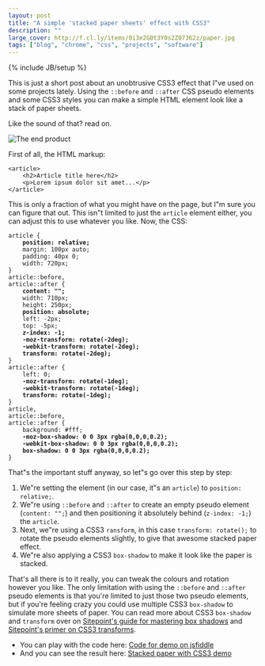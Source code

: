 ```yaml
---
layout: post
title: "A simple 'stacked paper sheets' effect with CSS3"
description: ""
large_cover: http://f.cl.ly/items/0i3e2G0t3Y0s2Z07362z/paper.jpg
tags: ["blog", "chrome", "css", "projects", "software"]
---
```

{% include JB/setup %}

This is just a short post about an unobtrusive CSS3 effect that I"ve used on some projects lately. Using the `::before` and `::after` CSS pseudo elements and some CSS3 styles you can make a simple HTML element look like a stack of paper sheets.

Like the sound of that? read on.

![The end product](http://f.cl.ly/items/3i1b3a2t2f3I0M2N161O/by%20default%202012-10-11%20at%2014.30.45.png)

First of all, the HTML markup:

<pre>
<code class="html">&lt;article>
    &lt;h2>Article title here&lt;/h2>
    &lt;p>Lorem ipsum dolor sit amet...&lt;/p>
&lt;/article></code>
</pre>

This is only a fraction of what you might have on the page, but I"m sure you can figure that out. This isn"t limited to just the `article` element either, you can adjust this to use whatever you like. Now, the CSS:

<pre>
<code class="css">article {
    <strong>position: relative;</strong>
    margin: 100px auto;
    padding: 40px 0;
    width: 720px;
}
article::before,
article::after {
    <strong>content: "";</strong>
    width: 710px;
    height: 250px;
    <strong>position: absolute;</strong>
    left: -2px;
    top: -5px;
    <strong>z-index: -1;</strong>
    <strong>-moz-transform: rotate(-2deg);
    -webkit-transform: rotate(-2deg);
    transform: rotate(-2deg);</strong>
}
article::after {
    left: 0;
    <strong>-moz-transform: rotate(-1deg);
    -webkit-transform: rotate(-1deg);
    transform: rotate(-1deg);</strong>
}
article,
article::before,
article::after {
    background: #fff;
    <strong>-moz-box-shadow: 0 0 3px rgba(0,0,0,0.2);
    -webkit-box-shadow: 0 0 3px rgba(0,0,0,0.2);
    box-shadow: 0 0 3px rgba(0,0,0,0.2);</strong>
}</code>
</pre>

That"s the important stuff anyway, so let"s go over this step by step:

1. We"re setting the element (in our case, it"s an `article`) to `position: relative;`.
2. We"re using `::before` and `::after` to create an empty pseudo element (`content: "";`) and then positioning it absolutely behind (`z-index: -1;`) the `article`.
3. Next, we"re using a CSS3 `ransform`, in this case `transform: rotate();` to rotate the pseudo elements slightly, to give that awesome stacked paper effect.
4. We"re also applying a CSS3 `box-shadow` to make it look like the paper is stacked.

That's all there is to it really, you can tweak the colours and rotation however you like. The only limitation with using the `::before` and `::after` pseudo elements is that you're limited to just those two pseudo elements, but if you're feeling crazy you could use multiple CSS3 `box-shadow` to simulate more sheets of paper. You can read more about CSS3 `box-shadow` and `transform` over on [Sitepoint's guide for mastering box shadows](http://www.sitepoint.com/mastering-box-shadows/) and [Sitepoint's primer on CSS3 transforms](http://www.sitepoint.com/a-primer-on-css3-transforms/).

- You can play with the code here: [Code for demo on jsfiddle](http://jsfiddle.net/YZ62u/)
- And you can see the result here: [Stacked paper with CSS3 demo](http://jsfiddle.net/YZ62u/embedded/result/)
